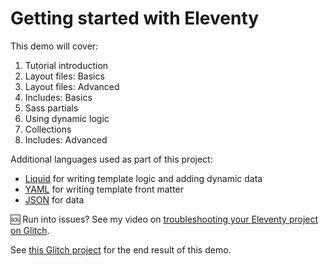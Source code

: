 # Getting started with Eleventy
This demo will cover:

1. Tutorial introduction
1. Layout files: Basics
1. Layout files: Advanced
1. Includes: Basics
1. Sass partials
1. Using dynamic logic
1. Collections
1. Includes: Advanced

Additional languages used as part of this project:
- [Liquid](https://shopify.github.io/liquid/) for writing template logic and adding dynamic data
- [YAML](https://learnxinyminutes.com/docs/yaml/) for writing template front matter
- [JSON](https://developer.mozilla.org/en-US/docs/Learn/JavaScript/Objects/JSON) for data

🆘 Run into issues? See my video on [troubleshooting your Eleventy project on Glitch](https://www.loom.com/share/c6ea14cd5d1d435885b11741dfe62d97).

See [this Glitch project](https://glitch.com/~mica-11ty-demo-done) for the end result of this demo.
